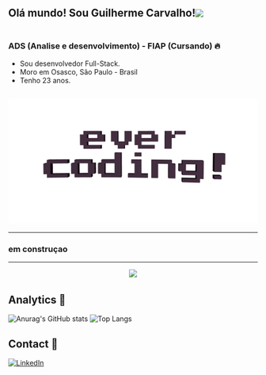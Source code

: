 
## <div style="display: flex; align-items: center;"> <p>Olá mundo! Sou Guilherme Carvalho!</p> <img src="https://user-images.githubusercontent.com/18350557/176309783-0785949b-9127-417c-8b55-ab5a4333674e.gif"> </div>


### ADS (Analise e desenvolvimento) - FIAP (Cursando) :fire:

* Sou desenvolvedor Full-Stack.
* Moro em Osasco, São Paulo - Brasil
* Tenho 23 anos.

##

<div align="center">
    <img src="img/evercoding.gif">
</div>

---

### em construçao

---

<div align="center">
    <img src="img/Bannner.avif">
</div>



## Analytics :paperclip:

![Anurag's GitHub stats](https://github-readme-stats.vercel.app/api?username=guicarbar&show_icons=true&theme=dracula)
![Top Langs](https://github-readme-stats.vercel.app/api/top-langs/?username=guicarbar&layout=compact&theme=dracula)

## Contact :memo:

[![LinkedIn](https://img.shields.io/badge/linkedin-%230077B5.svg?style=for-the-badge&logo=linkedin&logoColor=white)](https://www.linkedin.com/in/guilherme-carvalho-analista/)
